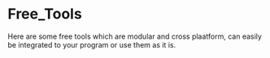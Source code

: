 # Free_Tools
Here are some free tools which are modular and cross plaatform, can easily be integrated to your program or use them as it is.
